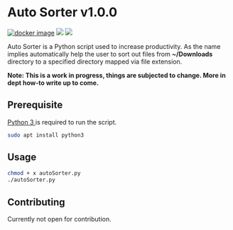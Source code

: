 # Auto Sorter v1.0.0
<p align=left>
<a target="_blank" href="https://github.com/K0p1-Git/autoSorter/"><img alt="docker image" src="https://img.shields.io/badge/Version-_1.0.0-blue.svg"></a>
<a target="_blank" href="https://www.python.org/downloads/" title="Python version"><img src="https://img.shields.io/badge/python-%3E=_3.0-green.svg"></a>
<a target="_blank" href="https://twitter.com/intent/tweet?text=Improve%20Productivity%20with%20Auto%20Sorter%20&url=https://github.com/K0p1-Git/autoSorter/&&hashtags=Productivity,%20Python,%20Script" title="Share on Tweeter"><img src="https://img.shields.io/twitter/url/http/shields.io.svg?style=social"></a>
</p>

Auto Sorter is a Python script used to increase productivity. As the name implies automatically help the user to sort out files from __~/Downloads__ directory to a specified directory mapped via file extension. 

__Note: This is a work in progress, things are subjected to change. More in dept how-to write up to come.__

## Prerequisite 

[Python 3 ](https://www.python.org/download/releases/3.0/) is required to run the script.

```bash
sudo apt install python3
```

## Usage


```bash
chmod + x autoSorter.py
./autoSorter.py
```

## Contributing
Currently not open for contribution.
